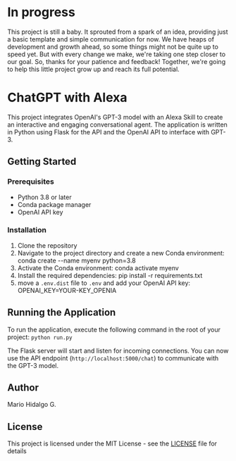 
# In progress
This project is still a baby. It sprouted from a spark of an idea, providing just a basic template and simple communication for now. We have heaps of development and growth ahead, so some things might not be quite up to speed yet. But with every change we make, we're taking one step closer to our goal. So, thanks for your patience and feedback! Together, we're going to help this little project grow up and reach its full potential.

# ChatGPT with Alexa

This project integrates OpenAI's GPT-3 model with an Alexa Skill to create an interactive and engaging conversational agent. The application is written in Python using Flask for the API and the OpenAI API to interface with GPT-3.

## Getting Started

### Prerequisites

- Python 3.8 or later
- Conda package manager
- OpenAI API key

### Installation

1. Clone the repository
2. Navigate to the project directory and create a new Conda environment: conda create --name myenv python=3.8
3. Activate the Conda environment: conda activate myenv
4. Install the required dependencies: pip install -r requirements.txt
5. move a `.env.dist` file to `.env` and add your OpenAI API key: OPENAI_KEY=YOUR-KEY_OPENIA

## Running the Application

To run the application, execute the following command in the root of your project: `python run.py` 

The Flask server will start and listen for incoming connections. You can now use the API endpoint (`http://localhost:5000/chat`) to communicate with the GPT-3 model.

## Author

Mario Hidalgo G.

## License

This project is licensed under the MIT License - see the [LICENSE](LICENSE) file for details